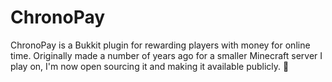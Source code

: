 # ChronoPay
ChronoPay is a Bukkit plugin for rewarding players with money for online time.
Originally made a number of years ago for a smaller Minecraft server I play on,
I'm now open sourcing it and making it available publicly. 🎉